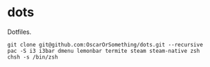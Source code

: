 # dots
Dotfiles.

```
git clone git@github.com:OscarOrSomething/dots.git --recursive
pac -S i3 i3bar dmenu lemonbar termite steam steam-native zsh
chsh -s /bin/zsh
```
